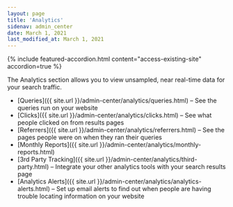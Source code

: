 ```yaml
---
layout: page
title: 'Analytics'
sidenav: admin_center
date: March 1, 2021
last_modified_at: March 1, 2021
---
```

{% include featured-accordion.html content="access-existing-site" accordion=true %}

<i class="icon-bar-chart"></i> The Analytics section allows you to view unsampled, near real-time data for your search traffic.

* [Queries]({{ site.url }}/admin-center/analytics/queries.html) &ndash; See the queries run on your website
* [Clicks]({{ site.url }}/admin-center/analytics/clicks.html) &ndash; See what people clicked on from results pages
* [Referrers]({{ site.url }}/admin-center/analytics/referrers.html) &ndash; See the pages people were on when they ran their queries
* [Monthly Reports]({{ site.url }}/admin-center/analytics/monthly-reports.html)
* [3rd Party Tracking]({{ site.url }}/admin-center/analytics/third-party.html) &ndash; Integrate your other analytics tools with your search results page
* [Analytics Alerts]({{ site.url }}/admin-center/analytics/analytics-alerts.html) &ndash; Set up email alerts to find out when people are having trouble locating information on your website